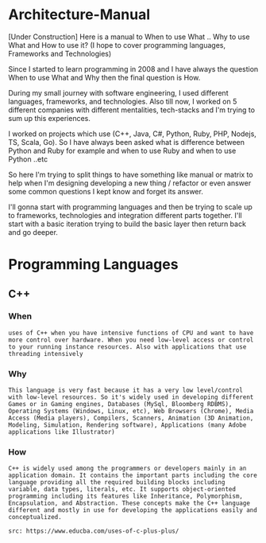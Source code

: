 # Architecture-Manual
[Under Construction] Here is a manual to When to use What .. Why to use What and How to use it? (I hope to cover programming languages, Frameworks and Technologies)

Since I started to learn programming in 2008 and I have always the question When to use What and Why then the final question is How.

During my small journey with software engineering, I used different languages, frameworks, and technologies. Also till now, I worked on 5 different companies with different mentalities, tech-stacks and I'm trying to sum up this experiences.

I worked on projects which use (C++, Java, C#, Python, Ruby, PHP, Nodejs, TS, Scala, Go). So I have always been asked what is difference between Python and Ruby for example and when to use Ruby and when to use Python ..etc


So here I'm trying to split things to have something like manual or matrix to help when I'm designing developing a new thing / refactor or even answer some common questions I kept know and forget its answer.

I'll gonna start with programming languages and then be trying to scale up to frameworks, technologies and integration different parts together. I'll start with a basic iteration trying to build the basic layer then return back and go deeper.

# Programming Languages

## C++
### When
`uses of C++ when you have intensive functions of CPU and want to have more control over hardware. When you need low-level access or control to your running instance resources. Also with applications that use threading intensively`

### Why
`This language is very fast because it has a very low level/control with low-level resources. So it's widely used in developing different Games or in Gaming engines, Databases (MySql, Bloomberg RDBMS), Operating Systems (Windows, Linux, etc), Web Browsers (Chrome), Media Access (Media players), Compilers, Scanners, Animation (3D Animation, Modeling, Simulation, Rendering software), Applications (many Adobe applications like Illustrator)`

### How
`C++ is widely used among the programmers or developers mainly in an application domain. It contains the important parts including the core language providing all the required building blocks including variable, data types, literals, etc. It supports object-oriented programming including its features like Inheritance, Polymorphism, Encapsulation, and Abstraction. These concepts make the C++ language different and mostly in use for developing the applications easily and conceptualized.`

`src: https://www.educba.com/uses-of-c-plus-plus/`
